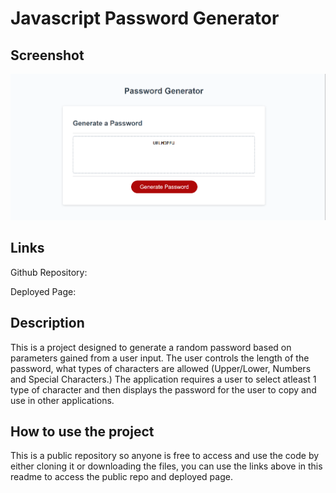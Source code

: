 # Javascript Password Generator

## Screenshot
![Website header and nav bar with "hero" section](https://github.com/kbliss86/javascript-password-generator/blob/main/assets/images/password%20genny.PNG)

## Links

Github Repository:

Deployed Page:

## Description

This is a project designed to generate a random password based on parameters gained from a user input. The user controls the length of the password, what types of characters are allowed (Upper/Lower, Numbers and Special Characters.) The application requires a user to select atleast 1 type of character and then displays the password for the user to copy and use in other applications.

## How to use the project

This is a public repository so anyone is free to access and use the code by either cloning it or downloading the files, you can use the links above in this readme to access the public repo and deployed page.
